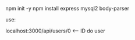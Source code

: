 
npm init -y
npm install express mysql2 body-parser



use:

localhost:3000/api/users/0 <-- ID do user